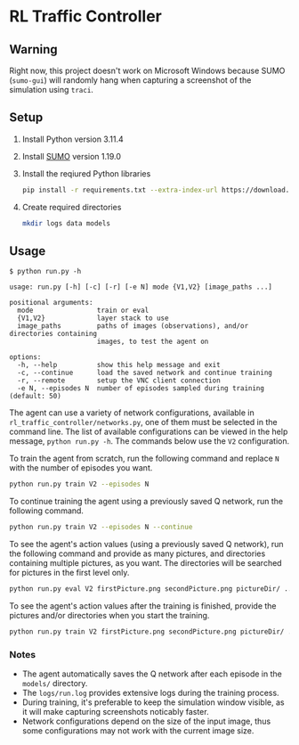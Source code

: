 # RL Traffic Controller

## Warning

Right now, this project doesn't work on Microsoft Windows because SUMO (`sumo-gui`) will randomly hang when
capturing a screenshot of the simulation using `traci`.

## Setup

1. Install Python version 3.11.4
2. Install [SUMO](https://eclipse.dev/sumo/) version 1.19.0
3. Install the reqiured Python libraries

   ```bash
   pip install -r requirements.txt --extra-index-url https://download.pytorch.org/whl/cpu
   ```

4. Create required directories

    ```bash
    mkdir logs data models
    ```

## Usage

```text
$ python run.py -h

usage: run.py [-h] [-c] [-r] [-e N] mode {V1,V2} [image_paths ...]

positional arguments:
  mode                train or eval
  {V1,V2}             layer stack to use
  image_paths         paths of images (observations), and/or directories containing
                      images, to test the agent on

options:
  -h, --help          show this help message and exit
  -c, --continue      load the saved network and continue training
  -r, --remote        setup the VNC client connection
  -e N, --episodes N  number of episodes sampled during training (default: 50)
```

The agent can use a variety of network configurations, available in `rl_traffic_controller/networks.py`, one of them must be selected in the command line. The list of available configurations can be viewed in the help message, `python run.py -h`. The commands below use the `V2` configuration.

To train the agent from scratch, run the following command and replace `N` with the number of episodes you want.

```bash
python run.py train V2 --episodes N
```

To continue training the agent using a previously saved Q network, run the following command.

```bash
python run.py train V2 --episodes N --continue
```

To see the agent's action values (using a previously saved Q network), run the following command and provide as many pictures, and directories containing multiple pictures, as you want. The directories will be searched for pictures in the first level only.

```bash
python run.py eval V2 firstPicture.png secondPicture.png pictureDir/ ...
```

To see the agent's action values after the training is finished, provide the pictures and/or directories when you start the training.

```bash
python run.py train V2 firstPicture.png secondPicture.png pictureDir/ ... --episodes N
```

### Notes

- The agent automatically saves the Q network after each episode in the `models/` directory.
- The `logs/run.log` provides extensive logs during the training process.
- During training, it's preferable to keep the simulation window visible, as it will make capturing screenshots noticably faster.
- Network configurations depend on the size of the input image, thus some configurations may not work with the current image size.

